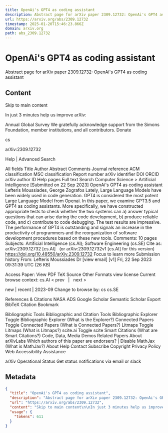 ```yaml
---
title: OpenAi's GPT4 as coding assistant
description: Abstract page for arXiv paper 2309.12732: OpenAi's GPT4 as coding assistant
url: https://arxiv.org/abs/2309.12732
timestamp: 2025-01-20T15:46:23.866Z
domain: arxiv.org
path: abs_2309.12732
---
```


# OpenAi's GPT4 as coding assistant


Abstract page for arXiv paper 2309.12732: OpenAi's GPT4 as coding assistant


## Content

Skip to main content

In just 3 minutes help us improve arXiv:

Annual Global Survey
We gratefully acknowledge support from the Simons Foundation, member institutions, and all contributors.
Donate
>
cs
>
arXiv:2309.12732

Help | Advanced Search

All fields
Title
Author
Abstract
Comments
Journal reference
ACM classification
MSC classification
Report number
arXiv identifier
DOI
ORCID
arXiv author ID
Help pages
Full text
Search
Computer Science > Artificial Intelligence
[Submitted on 22 Sep 2023]
OpenAi's GPT4 as coding assistant
Lefteris Moussiades, George Zografos
Lately, Large Language Models have been widely used in code generation. GPT4 is considered the most potent Large Language Model from Openai. In this paper, we examine GPT3.5 and GPT4 as coding assistants. More specifically, we have constructed appropriate tests to check whether the two systems can a) answer typical questions that can arise during the code development, b) produce reliable code, and c) contribute to code debugging. The test results are impressive. The performance of GPT4 is outstanding and signals an increase in the productivity of programmers and the reorganization of software development procedures based on these new tools.
Comments:	10 pages
Subjects:	Artificial Intelligence (cs.AI); Software Engineering (cs.SE)
Cite as:	arXiv:2309.12732 [cs.AI]
 	(or arXiv:2309.12732v1 [cs.AI] for this version)
 	
https://doi.org/10.48550/arXiv.2309.12732
Focus to learn more
Submission history
From: Lefteris Moussiades Dr [view email]
[v1] Fri, 22 Sep 2023 09:31:39 UTC (26 KB)

Access Paper:
View PDF
TeX Source
Other Formats
view license
Current browse context:
cs.AI
< prev   |   next >

new | recent | 2023-09
Change to browse by:
cs
cs.SE

References & Citations
NASA ADS
Google Scholar
Semantic Scholar
Export BibTeX Citation
Bookmark
 
Bibliographic Tools
Bibliographic and Citation Tools
Bibliographic Explorer Toggle
Bibliographic Explorer (What is the Explorer?)
Connected Papers Toggle
Connected Papers (What is Connected Papers?)
Litmaps Toggle
Litmaps (What is Litmaps?)
scite.ai Toggle
scite Smart Citations (What are Smart Citations?)
Code, Data, Media
Demos
Related Papers
About arXivLabs
Which authors of this paper are endorsers? | Disable MathJax (What is MathJax?)
About
Help
Contact
Subscribe
Copyright
Privacy Policy
Web Accessibility Assistance

arXiv Operational Status 
Get status notifications via email or slack

## Metadata

```json
{
  "title": "OpenAi's GPT4 as coding assistant",
  "description": "Abstract page for arXiv paper 2309.12732: OpenAi's GPT4 as coding assistant",
  "url": "https://arxiv.org/abs/2309.12732",
  "content": "Skip to main content\n\nIn just 3 minutes help us improve arXiv:\n\nAnnual Global Survey\nWe gratefully acknowledge support from the Simons Foundation, member institutions, and all contributors.\nDonate\n>\ncs\n>\narXiv:2309.12732\n\nHelp | Advanced Search\n\nAll fields\nTitle\nAuthor\nAbstract\nComments\nJournal reference\nACM classification\nMSC classification\nReport number\narXiv identifier\nDOI\nORCID\narXiv author ID\nHelp pages\nFull text\nSearch\nComputer Science > Artificial Intelligence\n[Submitted on 22 Sep 2023]\nOpenAi's GPT4 as coding assistant\nLefteris Moussiades, George Zografos\nLately, Large Language Models have been widely used in code generation. GPT4 is considered the most potent Large Language Model from Openai. In this paper, we examine GPT3.5 and GPT4 as coding assistants. More specifically, we have constructed appropriate tests to check whether the two systems can a) answer typical questions that can arise during the code development, b) produce reliable code, and c) contribute to code debugging. The test results are impressive. The performance of GPT4 is outstanding and signals an increase in the productivity of programmers and the reorganization of software development procedures based on these new tools.\nComments:\t10 pages\nSubjects:\tArtificial Intelligence (cs.AI); Software Engineering (cs.SE)\nCite as:\tarXiv:2309.12732 [cs.AI]\n \t(or arXiv:2309.12732v1 [cs.AI] for this version)\n \t\nhttps://doi.org/10.48550/arXiv.2309.12732\nFocus to learn more\nSubmission history\nFrom: Lefteris Moussiades Dr [view email]\n[v1] Fri, 22 Sep 2023 09:31:39 UTC (26 KB)\n\nAccess Paper:\nView PDF\nTeX Source\nOther Formats\nview license\nCurrent browse context:\ncs.AI\n< prev   |   next >\n\nnew | recent | 2023-09\nChange to browse by:\ncs\ncs.SE\n\nReferences & Citations\nNASA ADS\nGoogle Scholar\nSemantic Scholar\nExport BibTeX Citation\nBookmark\n \nBibliographic Tools\nBibliographic and Citation Tools\nBibliographic Explorer Toggle\nBibliographic Explorer (What is the Explorer?)\nConnected Papers Toggle\nConnected Papers (What is Connected Papers?)\nLitmaps Toggle\nLitmaps (What is Litmaps?)\nscite.ai Toggle\nscite Smart Citations (What are Smart Citations?)\nCode, Data, Media\nDemos\nRelated Papers\nAbout arXivLabs\nWhich authors of this paper are endorsers? | Disable MathJax (What is MathJax?)\nAbout\nHelp\nContact\nSubscribe\nCopyright\nPrivacy Policy\nWeb Accessibility Assistance\n\narXiv Operational Status \nGet status notifications via email or slack",
  "usage": {
    "tokens": 611
  }
}
```
